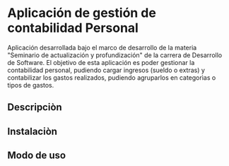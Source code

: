 # Aplicación de gestión de contabilidad Personal

Aplicación desarrollada bajo el marco de desarrollo de la materia "Seminario de actualización y profundización" de la carrera de Desarrollo de Software.
El objetivo de esta aplicación es poder gestionar la contabilidad personal, pudiendo cargar ingresos (sueldo o extras) y contabilizar los gastos realizados, pudiendo agruparlos en categorìas o tipos de gastos.

## Descripciòn

## Instalaciòn

## Modo de uso

